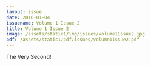 ```yaml
---
layout: issue
date: 2016-01-04
issuename: Volume 1 Issue 2
title: Volume 1 Issue 2
image: /assets/static1/img/issues/Volume1Issue2.jpg
pdf: /assets/static1/pdf/issues/Volume1Issue2.pdf
---
```


The Very Second!
